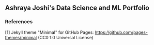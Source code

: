 ## Ashraya Joshi's Data Science and ML Portfolio

### References

[1] Jekyll theme "Minimal" for GitHub Pages: https://github.com/pages-themes/minimal (CC0 1.0 Universal License)

